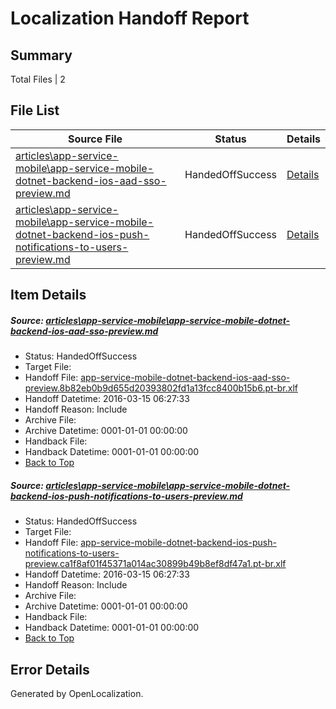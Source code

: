 # <a name='report-top'></a> Localization Handoff Report

## Summary
 Total Files | 2

## File List
 Source File | Status | Details 
 ----------- | ------ | ------- 
 [articles\app-service-mobile\app-service-mobile-dotnet-backend-ios-aad-sso-preview.md](https://github.com/OpenLocalizationTest/azuretest/blob/cf8a401754d07ec7f0036d35a28e871740202f87/articles/app-service-mobile/app-service-mobile-dotnet-backend-ios-aad-sso-preview.md) | HandedOffSuccess | [Details](#89b9d263d13b9935473aec2f0def6c809ea303394441)
 [articles\app-service-mobile\app-service-mobile-dotnet-backend-ios-push-notifications-to-users-preview.md](https://github.com/OpenLocalizationTest/azuretest/blob/cf8a401754d07ec7f0036d35a28e871740202f87/articles/app-service-mobile/app-service-mobile-dotnet-backend-ios-push-notifications-to-users-preview.md) | HandedOffSuccess | [Details](#f56ffd93909f6bf59eec0a9de60a6d8113cb817f4445)

## Item Details
##### <a name='89b9d263d13b9935473aec2f0def6c809ea303394441'></a> Source: [articles\app-service-mobile\app-service-mobile-dotnet-backend-ios-aad-sso-preview.md](https://github.com/OpenLocalizationTest/azuretest/blob/cf8a401754d07ec7f0036d35a28e871740202f87/articles/app-service-mobile/app-service-mobile-dotnet-backend-ios-aad-sso-preview.md)
* Status: HandedOffSuccess
* Target File: 
* Handoff File: [app-service-mobile-dotnet-backend-ios-aad-sso-preview.8b82eb0b9d655d20393802fd1a13fcc8400b15b6.pt-br.xlf](https://github.com/OpenLocalizationTest/azuretest.handoff/blob/b879cb898e295eeb6229e9a010e09d788b8a155d/ol-handoff/OpenLocalizationTest/azuretest.pt-br/master/test-priority-low/app-service-mobile-dotnet-backend-ios-aad-sso-preview.8b82eb0b9d655d20393802fd1a13fcc8400b15b6.pt-br.xlf)
* Handoff Datetime: 2016-03-15 06:27:33
* Handoff Reason: Include
* Archive File: 
* Archive Datetime: 0001-01-01 00:00:00
* Handback File: 
* Handback Datetime: 0001-01-01 00:00:00
* [Back to Top](#report-top)

##### <a name='f56ffd93909f6bf59eec0a9de60a6d8113cb817f4445'></a> Source: [articles\app-service-mobile\app-service-mobile-dotnet-backend-ios-push-notifications-to-users-preview.md](https://github.com/OpenLocalizationTest/azuretest/blob/cf8a401754d07ec7f0036d35a28e871740202f87/articles/app-service-mobile/app-service-mobile-dotnet-backend-ios-push-notifications-to-users-preview.md)
* Status: HandedOffSuccess
* Target File: 
* Handoff File: [app-service-mobile-dotnet-backend-ios-push-notifications-to-users-preview.ca1f8af01f45371a014ac30899b49b8ef8df47a1.pt-br.xlf](https://github.com/OpenLocalizationTest/azuretest.handoff/blob/b879cb898e295eeb6229e9a010e09d788b8a155d/ol-handoff/OpenLocalizationTest/azuretest.pt-br/master/test-priority-low/app-service-mobile-dotnet-backend-ios-push-notifications-to-users-preview.ca1f8af01f45371a014ac30899b49b8ef8df47a1.pt-br.xlf)
* Handoff Datetime: 2016-03-15 06:27:33
* Handoff Reason: Include
* Archive File: 
* Archive Datetime: 0001-01-01 00:00:00
* Handback File: 
* Handback Datetime: 0001-01-01 00:00:00
* [Back to Top](#report-top)


## Error Details

Generated by OpenLocalization.
